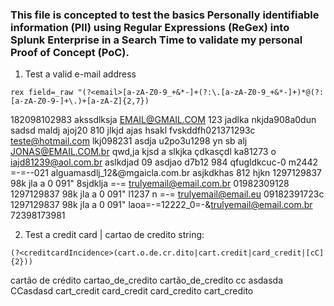 ### This file is concepted to test the basics Personally identifiable information (PII) using Regular Expressions (ReGex) into Splunk Enterprise in a Search Time to validate my personal Proof of Concept (PoC).

1. Test a valid e-mail address

`rex field=_raw "(?<email>[a-zA-Z0-9_+&*-]+(?:\.[a-zA-Z0-9_+&*-]+)*@(?:[a-zA-Z0-9-]+\.)+[a-zA-Z]{2,7})`

182098102983 akssdlksja EMAIL@GMAIL.COM 123 jadlka nkjda908a0dun sadsd
maldj ajoj20 810 jlkjd ajas hsakl fvskddfh021371293c teste@hotmail.com lkj098231
asdja u2po3u1298 yn sb alj JONAS@EMAIL.COM.br qwd,ja kjsd
a slkjka çdkasçdl ka81273 o iajd81239@aol.com.br aslkdjad 09
asdjao d7b12 984 qfugldkcuc-0 m2442 =-=--021 alguamasdlj_12&@mgaicla.com.br asjkdkhas 812 hjkn
1297129837 98k jla  a 0 091" 8sjdklja =-= trulyemail@email.com.br 01982309128
1297129837 98k jla  a 0 091" l1237 n =-= trulyemail@email.eu 09182391723c
1297129837 98k jla  a 0 091" laoa=-=12222_0=-&trulyemail@email.com.br 72398173981

2. Test a credit card | cartao de credito string:

`(?<creditcardIncidence>(cart.o.de.cr.dito|cart.credit|card_credit|[cC]{2}))`

cartão de crédito
cartao_de_credito
cartão_de_credito
cc asdasda
CCasdasd
cart_credit
card_credit
card_credito
cart_credito
